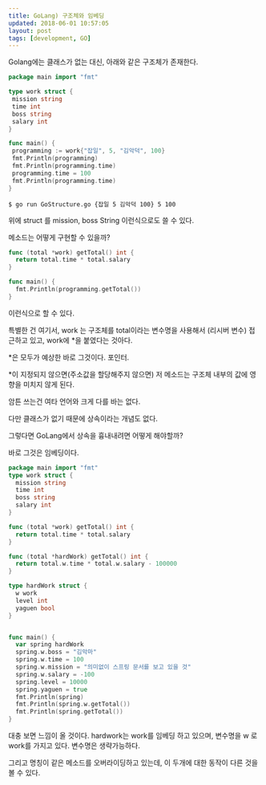 ```yaml
---
title: GoLang) 구조체와 임베딩
updated: 2018-06-01 10:57:05
layout: post
tags: [development, GO]
---
```


Golang에는 클래스가 없는 대신, 아래와 같은 구조체가 존재한다.

 ```go
package main import "fmt"

type work struct {
  mission string
  time int
  boss string
  salary int
}

func main() {
  programming := work{"잡일", 5, "김악덕", 100}
  fmt.Println(programming)
  fmt.Println(programming.time)
  programming.time = 100
  fmt.Println(programming.time)
}
 ```


```
$ go run GoStructure.go {잡일 5 김악덕 100} 5 100
```

위에 struct 를 mission, boss String 이런식으로도 쓸 수 있다.

메소드는 어떻게 구현할 수 있을까?

```go
func (total *work) getTotal() int {
  return total.time * total.salary
}

func main() {
  fmt.Println(programming.getTotal())
}
```

이런식으로 할 수 있다.

특별한 건 여기서, work 는 구조체를 total이라는 변수명을 사용해서 (리시버 변수) 접근하고 있고, work에 \*을 붙였다는 것아다.

\*은 모두가 예상한 바로 그것이다. 포인터.

\*이 지정되지 않으면(주소값을 할당해주지 않으면) 저 메소드는 구조체 내부의 값에 영향을 미치지 않게 된다.

암튼 쓰는건 여타 언어와 크게 다를 바는 없다.

다만 클래스가 없기 때문에 상속이라는 개념도 없다.

그렇다면 GoLang에서 상속을 흉내내려면 어떻게 해야할까?

바로 그것은 임베딩이다.

```go
package main import "fmt"
type work struct {
  mission string
  time int
  boss string
  salary int
}

func (total *work) getTotal() int {
  return total.time * total.salary
}

func (total *hardWork) getTotal() int {
  return total.w.time * total.w.salary - 100000
}

type hardWork struct {
  w work
  level int
  yaguen bool
}


func main() {
  var spring hardWork
  spring.w.boss = "김악마"
  spring.w.time = 100
  spring.w.mission = "의미없이 스프링 문서를 보고 있을 것"
  spring.w.salary = -100
  spring.level = 10000
  spring.yaguen = true
  fmt.Println(spring)
  fmt.Println(spring.w.getTotal())
  fmt.Println(spring.getTotal())
}
```

대충 보면 느낌이 올 것이다. hardwork는 work를 임베딩 하고 있으며, 변수명을 w 로 work를 가지고 있다. 변수명은 생략가능하다.

그리고 명칭이 같은 메소드를 오버라이딩하고 있는데, 이 두개에 대한 동작이 다른 것을 볼 수 있다.
